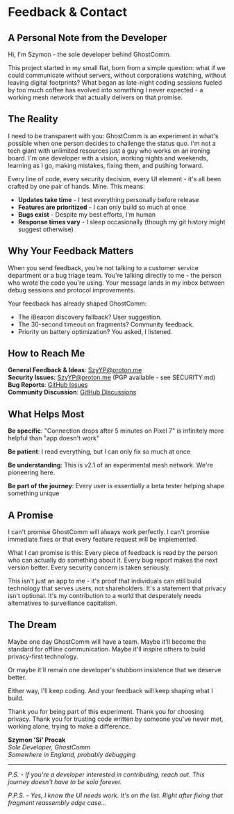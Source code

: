 # Feedback & Contact

## A Personal Note from the Developer

Hi, I'm Szymon - the sole developer behind GhostComm.

This project started in my small flat, born from a simple question: what if we could communicate without servers, without corporations watching, without leaving digital footprints? What began as late-night coding sessions fueled by too much coffee has evolved into something I never expected - a working mesh network that actually delivers on that promise.

## The Reality

I need to be transparent with you: GhostComm is an experiment in what's possible when one person decides to challenge the status quo. I'm not a tech giant with unlimited resources just a guy who works on an ironing board. I'm one developer with a vision, working nights and weekends, learning as I go, making mistakes, fixing them, and pushing forward.

Every line of code, every security decision, every UI element - it's all been crafted by one pair of hands. Mine. This means:

- **Updates take time** - I test everything personally before release
- **Features are prioritized** - I can only build so much at once
- **Bugs exist** - Despite my best efforts, I'm human
- **Response times vary** - I sleep occasionally (though my git history might suggest otherwise)

## Why Your Feedback Matters

When you send feedback, you're not talking to a customer service department or a bug triage team. You're talking directly to me - the person who wrote the code you're using. Your message lands in my inbox between debug sessions and protocol improvements.

Your feedback has already shaped GhostComm:
- The iBeacon discovery fallback? User suggestion.
- The 30-second timeout on fragments? Community feedback.
- Priority on battery optimization? You asked, I listened.

## How to Reach Me

**General Feedback & Ideas**: SzyYP@proton.me  
**Security Issues**: SzyYP@proton.me (PGP available - see SECURITY.md)  
**Bug Reports**: [GitHub Issues](https://github.com/Szyyi/GhostCommV2/issues)  
**Community Discussion**: [GitHub Discussions](https://github.com/Szyyi/GhostCommV2/discussions)

## What Helps Most

**Be specific**: "Connection drops after 5 minutes on Pixel 7" is infinitely more helpful than "app doesn't work"

**Be patient**: I read everything, but I can only fix so much at once

**Be understanding**: This is v2.1 of an experimental mesh network. We're pioneering here.

**Be part of the journey**: Every user is essentially a beta tester helping shape something unique

## A Promise

I can't promise GhostComm will always work perfectly. I can't promise immediate fixes or that every feature request will be implemented. 

What I can promise is this: Every piece of feedback is read by the person who can actually do something about it. Every bug report makes the next version better. Every security concern is taken seriously.

This isn't just an app to me - it's proof that individuals can still build technology that serves users, not shareholders. It's a statement that privacy isn't optional. It's my contribution to a world that desperately needs alternatives to surveillance capitalism.

## The Dream

Maybe one day GhostComm will have a team. Maybe it'll become the standard for offline communication. Maybe it'll inspire others to build privacy-first technology.

Or maybe it'll remain one developer's stubborn insistence that we deserve better.

Either way, I'll keep coding. And your feedback will keep shaping what I build.

Thank you for being part of this experiment. Thank you for choosing privacy. Thank you for trusting code written by someone you've never met, working alone, trying to make a difference.

**Szymon 'Si' Procak**  
*Sole Developer, GhostComm*  
*Somewhere in England, probably debugging*

---

*P.S. - If you're a developer interested in contributing, reach out. This journey doesn't have to be solo forever.*

*P.P.S. - Yes, I know the UI needs work. It's on the list. Right after fixing that fragment reassembly edge case...*